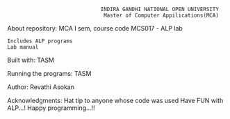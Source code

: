 

                                  INDIRA GANDHI NATIONAL OPEN UNIVERSITY
                                   Master of Computer Appilications(MCA)

About repository: MCA I sem, course code MCS017 - ALP lab

    Includes ALP programs
    Lab manual

Built with: TASM

Running the programs: TASM

Author: Revathi Asokan

Acknowledgments: Hat tip to anyone whose code was used Have FUN with ALP...! Happy programming...!!

